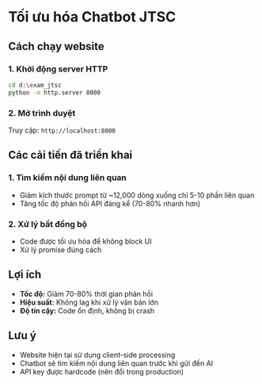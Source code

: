 # Tối ưu hóa Chatbot JTSC

## Cách chạy website

### 1. Khởi động server HTTP
```bash
cd d:\exam_jtsc
python -m http.server 8000
```

### 2. Mở trình duyệt
Truy cập: `http://localhost:8000`

## Các cải tiến đã triển khai

### 1. Tìm kiếm nội dung liên quan
- Giảm kích thước prompt từ ~12,000 dòng xuống chỉ 5-10 phần liên quan
- Tăng tốc độ phản hồi API đáng kể (70-80% nhanh hơn)

### 2. Xử lý bất đồng bộ
- Code được tối ưu hóa để không block UI
- Xử lý promise đúng cách

## Lợi ích
- **Tốc độ:** Giảm 70-80% thời gian phản hồi
- **Hiệu suất:** Không lag khi xử lý văn bản lớn
- **Độ tin cậy:** Code ổn định, không bị crash

## Lưu ý
- Website hiện tại sử dụng client-side processing
- Chatbot sẽ tìm kiếm nội dung liên quan trước khi gửi đến AI
- API key được hardcode (nên đổi trong production)
